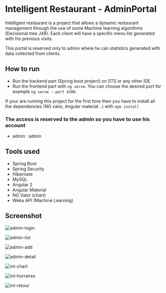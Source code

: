 # Intelligent Restaurant - AdminPortal

Intelligent restaurant is a project that allows a dynamic restaurant management through the use of some Machine learning algorithms (Decisional tree J48). Each client will have a specific menu list generated with his previous visits.

This portal is reserved only to admin where he can statistics generated with data collected from clients. 

## How to run

- Run the backend part (Spring boot project) on STS or any other IDE
- Run the frontend part with `ng serve`. You can choose the desired port for example `ng serve --port 4200`.

If your are running this project for the first time then you have to install all the dependencies (NG valor, Angular material ..) with `npm install`

### The access is reserved to the admin so you have to use his account

- admin : admin

## Tools used

- Spring Boot
- Spring Security
- Hibernate
- MySQL
- Angular 2
- Angular Material
- NG Valor (chart)
- Weka API (Machine Learning)

## Screenshot


![admin-login](https://user-images.githubusercontent.com/17054973/31073348-dfe460fc-a76b-11e7-8e7a-af5c0f921b59.jpg)

![admin-list](https://user-images.githubusercontent.com/17054973/31073361-e5698098-a76b-11e7-8a38-13e59c0a817e.jpg)

![admin-add](https://user-images.githubusercontent.com/17054973/31073367-eaea862a-a76b-11e7-8227-65128d88952e.jpg)

![admin-detail](https://user-images.githubusercontent.com/17054973/31073374-f25fe06c-a76b-11e7-9033-967cd7c2bf92.jpg)

![ml-chart](https://user-images.githubusercontent.com/17054973/31073385-013c0ba6-a76c-11e7-8376-27d5a7771d3d.jpg)

![ml-horraires](https://user-images.githubusercontent.com/17054973/31073394-03dc9a4c-a76c-11e7-9d22-970551003fae.jpg)

![ml-retour](https://user-images.githubusercontent.com/17054973/31073401-0764f790-a76c-11e7-9f7f-c2ac938269cf.jpg)













